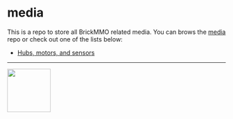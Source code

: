 # media

<style>@import url("//readme.codeadam.ca/readme.css");</style>

This is a repo to store all BrickMMO related media. You can brows the [media]() repo or check out one of the lists below:

- [Hubs, motors, and sensors](sensors-motors)

---

<a href="https://brickmmo.com">
<img src="https://brickmmo.com/images/brickmmo-logo-horizontal.jpg" width="100">
</a>
